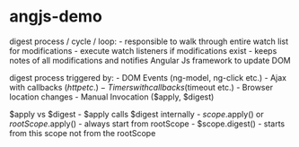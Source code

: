 # angjs-demo

digest process / cycle / loop:
    - responsible to walk through entire watch list for modifications
    - execute watch listeners if modifications exist
    - keeps notes of all modifications and notifies Angular Js framework to update DOM

digest process triggered by:
    - DOM Events (ng-model, ng-click etc.)
    - Ajax with callbacks ($http etc.)
    - Timers with callbacks ($timeout etc.)
    - Browser location changes
    - Manual Invocation ($apply, $digest)

$apply vs $digest
    - $apply calls $digest internally
    - $scope.$apply() or $rootScope.$apply() - always start from rootScope
    - $scope.digest() - starts from this scope not from the rootScope